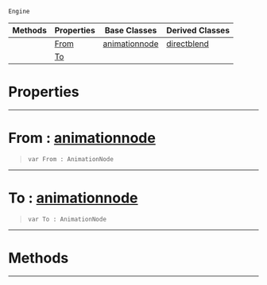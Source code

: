  `Engine`

|Methods|Properties|Base Classes|Derived Classes|
|---|---|---|---|
| |[ From](https://plasmaengine.github.io/PlasmaDocs/Plasma1/C++/code_reference/class_reference/dualblenddirectblend.markdown#from-plasma-engine-documen)|[animationnode](https://plasmaengine.github.io/PlasmaDocs/Plasma1/C++/code_reference/class_reference/animationnode.markdown)|[directblend](https://plasmaengine.github.io/PlasmaDocs/Plasma1/C++/code_reference/class_reference/directblend.markdown)|
| |[ To](https://plasmaengine.github.io/PlasmaDocs/Plasma1/C++/code_reference/class_reference/dualblenddirectblend.markdown#to-plasma-engine-documenta)| | |


 #  Properties


---  
 #  From : [animationnode](https://plasmaengine.github.io/PlasmaDocs/Plasma1/C++/code_reference/class_reference/animationnode.markdown)

> 
> ``` lang=cpp, name=Lightning
> var From : AnimationNode


---  
 #  To : [animationnode](https://plasmaengine.github.io/PlasmaDocs/Plasma1/C++/code_reference/class_reference/animationnode.markdown)

> 
> ``` lang=cpp, name=Lightning
> var To : AnimationNode


---  
 #  Methods


---  
 

 